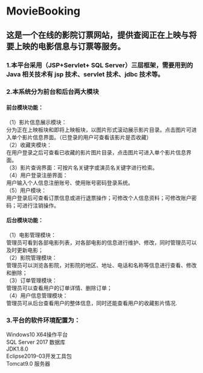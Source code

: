 # MovieBooking
## 这是一个在线的影院订票网站，提供查阅正在上映与将要上映的电影信息与订票等服务。<br>
### 1.本平台采用（JSP+Servlet+ SQL Server）三层框架，需要用到的 Java 相关技术有 jsp 技术、servlet 技术、jdbc 技术等。<br>
### 2.本系统分为前台和后台两大模块<br>
  #### 前台模块功能：<br>
  （1）影片信息展示模块：<br>
       分为正在上映板块和即将上映板块，以图片形式滚动展示影片目录。点击图片可进入单个影片信息界面。（已登录的用户可查看该影片是否收藏）<br>
  （2）收藏夹模块：<br>
       在用户登录之后可查看已收藏的影片图片目录，点击图片可进入单个影片信息界面。<br>
  （3）影片查询界面：可按片名关键字或演员名关键字进行检索。<br>
  （4）用户登录注册界面：<br>
       用户输入个人信息注册账号、使用账号密码登录系统。<br>
  （5）用户模块：<br>
       用户登录后可查看订票信息或进行退票操作；可修改个人信息资料；可修改账户密码；可进行注销操作。<br>
  #### 后台模块功能：<br>
  （1）电影管理模块：<br>
       管理员可看到各部电影列表，对各部电影的信息进行维护、修改，同时管理员可以及时更新电影；<br>
  （2）影院管理模块：<br>
       管理员可以浏览各影院，对影院的地区、地址、电话和名称等信息进行查看、修改和删除；<br>
  （3）订单管理模块：<br>
       管理员可以查看用户的订单详情、删除订单；<br>
  （4）用户信息管理模块：<br>
       管理员可从后台查看用户的整体信息，同时还能查看用户的收藏影片情况.<br>
### 3.平台的软件环境配置为：<br>
  Windows10 X64操作平台<br>
  SQL Server 2017 数据库<br>
  JDK1.8.0<br>
  Eclipse2019-03开发工具包<br>
  Tomcat9.0 服务器<br>
